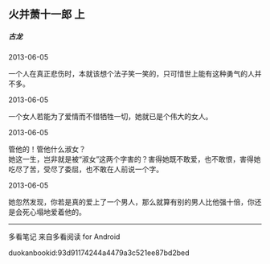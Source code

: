 ## 火并萧十一郎 上

##### 古龙

  

2013-06-05

一个人在真正悲伤时，本就该想个法子笑一笑的，只可惜世上能有这种勇气的人并不多。

  

2013-06-05

一个女人若能为了爱情而不惜牺牲一切，她就已是个伟大的女人。

  

2013-06-05

管他的！管他什么淑女？  
她这一生，岂非就是被“淑女”这两个字害的？害得她既不敢爱，也不敢恨，害得她吃尽了苦，受尽了委屈，也不敢在人前说一个字。

  

2013-06-05

她忽然发现，你若是真的爱上了一个男人，那么就算有别的男人比他强十倍，你还是会死心塌地爱着他的。

* * *

多看笔记 来自多看阅读 for Android

duokanbookid:93d91174244a4479a3c521ee87bd2bed

